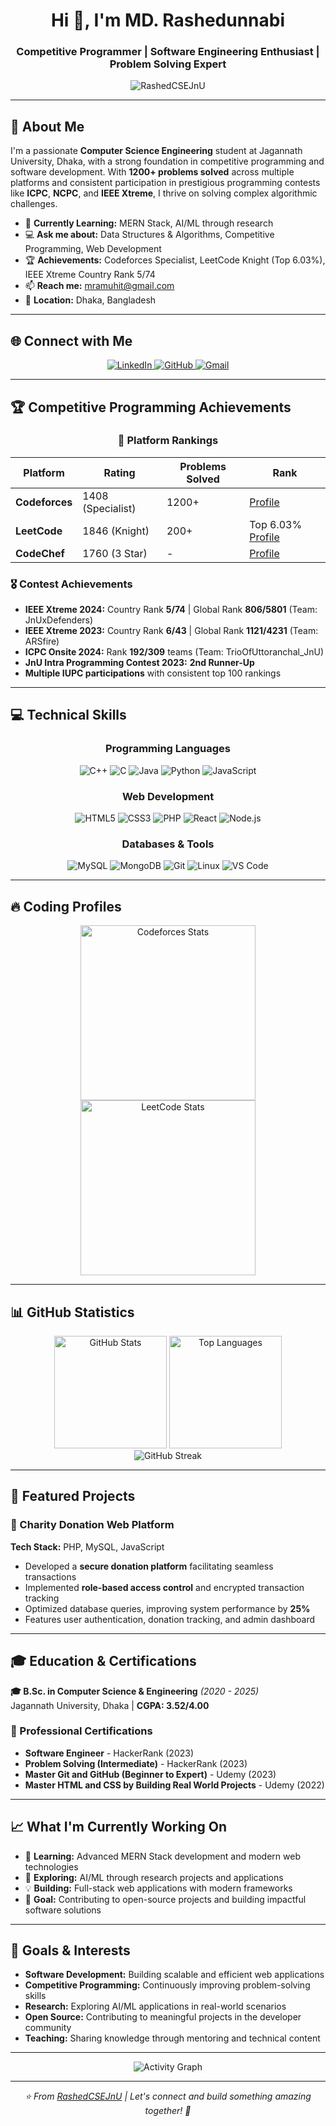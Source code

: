 <h1 align="center">Hi 👋, I'm MD. Rashedunnabi</h1>
<h3 align="center">Competitive Programmer | Software Engineering Enthusiast | Problem Solving Expert</h3>

<p align="center">
  <img src="https://komarev.com/ghpvc/?username=RashedCSEJnU&label=Profile%20views&color=0e75b6&style=flat" alt="RashedCSEJnU" />
</p>

---

## 🚀 About Me

I'm a passionate **Computer Science Engineering** student at Jagannath University, Dhaka, with a strong foundation in competitive programming and software development. With **1200+ problems solved** across multiple platforms and consistent participation in prestigious programming contests like **ICPC**, **NCPC**, and **IEEE Xtreme**, I thrive on solving complex algorithmic challenges.

-   🎯 **Currently Learning:** MERN Stack, AI/ML through research
-   💻 **Ask me about:** Data Structures & Algorithms, Competitive Programming, Web Development
-   🏆 **Achievements:** Codeforces Specialist, LeetCode Knight (Top 6.03%), IEEE Xtreme Country Rank 5/74
-   📫 **Reach me:** [mramuhit@gmail.com](mailto:mramuhit@gmail.com)
-   📍 **Location:** Dhaka, Bangladesh

---

## 🌐 Connect with Me

<div align="center">
  <a href="https://www.linkedin.com/in/rashedunnabi-rashed/" target="_blank">
    <img src="https://img.shields.io/badge/LinkedIn-0077B5?style=for-the-badge&logo=linkedin&logoColor=white" alt="LinkedIn"/>
  </a>
  <a href="https://github.com/RashedCSEJnU" target="_blank">
    <img src="https://img.shields.io/badge/GitHub-100000?style=for-the-badge&logo=github&logoColor=white" alt="GitHub"/>
  </a>
  <a href="mailto:mramuhit@gmail.com">
    <img src="https://img.shields.io/badge/Gmail-D14836?style=for-the-badge&logo=gmail&logoColor=white" alt="Gmail"/>
  </a>
</div>

---

## 🏆 Competitive Programming Achievements

<div align="center">
  
### 🥇 Platform Rankings
| Platform | Rating | Problems Solved | Rank |
|----------|--------|----------------|------|
| **Codeforces** | 1408 (Specialist) | 1200+ | [Profile](https://codeforces.com/profile/Rashedunnabi) |
| **LeetCode** | 1846 (Knight) | 200+ | Top 6.03% [Profile](https://leetcode.com/u/Rashedunnabi/) |
| **CodeChef** | 1760 (3 Star) | - | [Profile](https://www.codechef.com/users/rashedunnabi2) |

</div>

### 🎖️ Contest Achievements

-   **IEEE Xtreme 2024:** Country Rank **5/74** | Global Rank **806/5801** (Team: JnUxDefenders)
-   **IEEE Xtreme 2023:** Country Rank **6/43** | Global Rank **1121/4231** (Team: ARSfire)
-   **ICPC Onsite 2024:** Rank **192/309** teams (Team: TrioOfUttoranchal_JnU)
-   **JnU Intra Programming Contest 2023:** **2nd Runner-Up**
-   **Multiple IUPC participations** with consistent top 100 rankings

---

## 💻 Technical Skills

<div align="center">

### Programming Languages

<p>
  <img alt="C++" src="https://img.shields.io/badge/C++-00599C?style=for-the-badge&logo=c%2B%2B&logoColor=white"/>
  <img alt="C" src="https://img.shields.io/badge/C-00599C?style=for-the-badge&logo=c&logoColor=white"/>
  <img alt="Java" src="https://img.shields.io/badge/Java-ED8B00?style=for-the-badge&logo=java&logoColor=white"/>
  <img alt="Python" src="https://img.shields.io/badge/Python-3776AB?style=for-the-badge&logo=python&logoColor=white"/>
  <img alt="JavaScript" src="https://img.shields.io/badge/JavaScript-F7DF1E?style=for-the-badge&logo=javascript&logoColor=black"/>
</p>

### Web Development

<p>
  <img alt="HTML5" src="https://img.shields.io/badge/HTML5-E34F26?style=for-the-badge&logo=html5&logoColor=white"/>
  <img alt="CSS3" src="https://img.shields.io/badge/CSS3-1572B6?style=for-the-badge&logo=css3&logoColor=white"/>
  <img alt="PHP" src="https://img.shields.io/badge/PHP-777BB4?style=for-the-badge&logo=php&logoColor=white"/>
  <img alt="React" src="https://img.shields.io/badge/React-20232A?style=for-the-badge&logo=react&logoColor=61DAFB"/>
  <img alt="Node.js" src="https://img.shields.io/badge/Node.js-43853D?style=for-the-badge&logo=node.js&logoColor=white"/>
</p>

### Databases & Tools

<p>
  <img alt="MySQL" src="https://img.shields.io/badge/MySQL-005C84?style=for-the-badge&logo=mysql&logoColor=white"/>
  <img alt="MongoDB" src="https://img.shields.io/badge/MongoDB-4EA94B?style=for-the-badge&logo=mongodb&logoColor=white"/>
  <img alt="Git" src="https://img.shields.io/badge/Git-F05032?style=for-the-badge&logo=git&logoColor=white"/>
  <img alt="Linux" src="https://img.shields.io/badge/Linux-FCC624?style=for-the-badge&logo=linux&logoColor=black"/>
  <img alt="VS Code" src="https://img.shields.io/badge/VS_Code-0078D4?style=for-the-badge&logo=visual%20studio%20code&logoColor=white"/>
</p>

</div>

---

## 🔥 Coding Profiles

<div align="center">
  <a href="https://codeforces.com/profile/Rashedunnabi">
    <img height="280" src="https://codeforces-readme-stats.vercel.app/api/card?username=Rashedunnabi&theme=github_dark&force_username=true&border_color=404040" alt="Codeforces Stats"/>
  </a>
  <a href="https://leetcode.com/u/Rashedunnabi/">
    <img height="280" src="https://leetcard.jacoblin.cool/Rashedunnabi?theme=dark&font=Ubuntu&cache=14400&ext=contest" alt="LeetCode Stats"/>
  </a>
</div>

---

## 📊 GitHub Statistics

<div align="center">
  <img height="180em" src="https://github-readme-stats.vercel.app/api?username=RashedCSEJnU&show_icons=true&count_private=true&theme=github_dark&border_color=404040" alt="GitHub Stats"/>
  <img height="180em" src="https://github-readme-stats.vercel.app/api/top-langs/?username=RashedCSEJnU&layout=compact&langs_count=8&theme=github_dark&border_color=404040" alt="Top Languages"/>
</div>

<div align="center">
  <img src="https://github-readme-streak-stats.herokuapp.com/?user=RashedCSEJnU&theme=github-dark-blue&border_radius=10" alt="GitHub Streak"/>
</div>

---

## 🚀 Featured Projects

### 🎯 Charity Donation Web Platform

**Tech Stack:** PHP, MySQL, JavaScript

-   Developed a **secure donation platform** facilitating seamless transactions
-   Implemented **role-based access control** and encrypted transaction tracking
-   Optimized database queries, improving system performance by **25%**
-   Features user authentication, donation tracking, and admin dashboard

---

## 🎓 Education & Certifications

**🎓 B.Sc. in Computer Science & Engineering** _(2020 - 2025)_  
Jagannath University, Dhaka | **CGPA: 3.52/4.00**

### 📜 Professional Certifications

-   **Software Engineer** - HackerRank (2023)
-   **Problem Solving (Intermediate)** - HackerRank (2023)
-   **Master Git and GitHub (Beginner to Expert)** - Udemy (2023)
-   **Master HTML and CSS by Building Real World Projects** - Udemy (2022)

---

## 📈 What I'm Currently Working On

-   🔭 **Learning:** Advanced MERN Stack development and modern web technologies
-   🌱 **Exploring:** AI/ML through research projects and applications
-   💡 **Building:** Full-stack web applications with modern frameworks
-   🎯 **Goal:** Contributing to open-source projects and building impactful software solutions

---

## 🎯 Goals & Interests

-   **Software Development:** Building scalable and efficient web applications
-   **Competitive Programming:** Continuously improving problem-solving skills
-   **Research:** Exploring AI/ML applications in real-world scenarios
-   **Open Source:** Contributing to meaningful projects in the developer community
-   **Teaching:** Sharing knowledge through mentoring and technical content

---

<div align="center">
  <img src="https://github-readme-activity-graph.vercel.app/graph?username=RashedCSEJnU&theme=github-compact&border_radius=10" alt="Activity Graph"/>
</div>

---

<div align="center">
  <i>⭐️ From <a href="https://github.com/RashedCSEJnU">RashedCSEJnU</a> | Let's connect and build something amazing together! 🚀</i>
</div>
